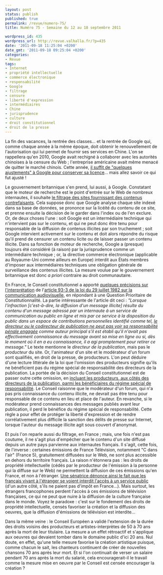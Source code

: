 ```yaml
---
layout: post
status: publish
published: true
permalink: /revue/numero-75/
title: Numéro 75 - Semaine du 12 au 18 septembre 2011

wordpress_id: 435
wordpress_url: http://revue.valhalla.fr/?p=435
date: '2011-09-18 11:25:04 +0200'
date_gmt: '2011-09-18 09:25:04 +0200'
categories:
- Revue
tags:
- Internet
- propriété intellectuelle
- commerce électronique
- responsabilité
- Google
- filtrage
- censure
- liberté d'expression
- intermédiaires
- Chine
- jurisprudence
- culture
- droit constitutionnel
- droit de la presse
---
```

<p>
La fin des vacances, la rentrée des classes... et la rentrée de Google qui, comme chaque année à la même époque, doit obtenir le renouvellement de l'autorisation qui lui permet de fournir ses services en Chine. L'on se rappellera qu'en 2010, Google avait rechigné à collaborer avec les autorités chinoises à la censure du Web ; l'entreprise américaine avait même menacé de quitter le marché chinois. Cette année, <a href="http://www.numerama.com/magazine/19750-la-censure-en-chine-a-la-peine-face-a-l-essor-des-reseaux-sociaux.html">il suffit de "quelques ajustements" à Google pour conserver sa licence</a>... mais allez savoir ce qui fut ajusté !</p>
<p>Le gouvernement britannique s'en prend, lui aussi, à Google. Constatant que le moteur de recherche est le point d'entrée sur le Web de nombreux internautes, il souhaite <a href="http://www.numerama.com/magazine/19799-la-grande-bretagne-veut-obliger-google-a-penaliser-les-sites-pirates.html">le filtrage des sites fournissant des contenus contrefaisants</a>. Cela suppose donc que Google analyse chaque site indexé dans sa base de données, se prononce sur la licéité du contenu de ce site, et prenne ensuite la décision de le garder dans l'index ou de l'en exclure. Or, de deux choses l'une : soit Google est un intermédiaire technique qui n'intervient pas sur le contenu, et qui ne peut donc être tenu pour responsable de la diffusion de contenus illicites par son truchement ; soit Google intervient activement sur le contenu et doit alors répondre du risque qu'il prend de censurer un contenu licite ou de laisser passer un contenu illicite. Dans sa fonction de moteur de recherche, Google a (presque) toujours été considéré (à raison) par la jurisprudence comme un intermédiaire technique ; or, la directive commerce électronique (applicable au Royaume-Uni comme ailleurs en Europe) interdit aux États membres d'imposer aux intermédiaires techniques une obligation générale de surveillance des contenus illicites. La mesure voulue par le gouvernement britannique est donc <i>a priori</i> contraire au droit communautaire.</p>
<p>En France, le Conseil constitutionnel a apporté <a href="http://pro.clubic.com/legislation-loi-internet/responsabilite-obligations-auteurs-sites-web/actualite-446994-conseil-constit-responsabilite-blogueur.html">quelques précisions sur l'interprétation</a> de l'<a href="http://www.legifrance.gouv.fr/affichTexteArticle.do;jsessionid=5D3B5DFB6435ED314AA6656E101A691D.tpdjo04v_2?idArticle=LEGIARTI000020740559&cidTexte=LEGITEXT000006068759&dateTexte=20110918">article 93-3 de la loi du 29 juillet 1982 sur la communication audiovisuelle</a>, en répondant à une Question Prioritaire de Constitutionnalité. La partie intéressante de l'article dit ceci : <i>"Lorsque l'infraction [c'est-à-dire, la diffusion d'un message illicite] résulte du contenu d'un message adressé par un internaute à un service de communication au public en ligne et mis par ce service à la disposition du public dans un espace de contributions personnelles identifié comme tel, <u>le directeur ou le codirecteur de publication ne peut pas voir sa responsabilité pénale engagée</u> comme auteur principal s'il est établi qu'il n'avait pas effectivement connaissance du message avant sa mise en ligne ou si, dès le moment où il en a eu connaissance, il a agi promptement pour retirer ce message."</i> Le texte mentionne le <i>directeur de la publication</i>, mais pas le <i>producteur</i> du site. Or, l'animateur d'un site et le modérateur d'un forum sont qualifiés, en droit de la presse, de producteurs. L'on peut déduire d'une lecture littérale de la loi que l'omission des producteurs signifie qu'ils ne bénéficient pas du régime spécial de responsabilité des directeurs de la publication. La portée de la décision du Conseil constitutionnel est de passer outre cette omission, en <a href="http://www.numerama.com/magazine/19838-la-responsabilite-des-producteurs-de-sites-limitee-par-le-conseil-constitutionnel.html">incluant les producteurs, aux côtés des directeurs de la publication, parmi les bénéficiaires du régime spécial de responsabilité</a>. Le Conseil raisonne que le modérateur d'un forum, qui n'a pas pris connaissance du contenu illicite, ne devrait pas être tenu pour responsable de ce contenu en lieu et place de l'auteur. En revanche, si le modérateur prend connaissances des messages publiés avant leur publication, il perd le bénéfice du régime spécial de responsabilité. Cette règle a pour effet de protéger la liberté d'expression et de rendre corrélativement plus difficile la sanction des délits de presse sur Internet, lorsque l'auteur du message illicite agit sous couvert d'anonymat.</p>
<p>Et puis l'on reparle aussi du filtrage, en France ; mais, une fois n'est pas coutume, il ne s'agit plus d'empêcher que le contenu d'un site diffusé depuis un autre pays parvienne aux internautes français. Il s'agit, cette fois, de l'inverse : certaines émissions de France Télévision, notamment "C dans l'air" (France 5), gratuitement diffusées sur le Web, ne sont plus accessible en dehors du territoire français. La raison n'étonnera pas : les droits de propriété intellectuelle (cédés par le producteur de l'émission à la personne qui la diffuse sur le Web) ne permettent la diffusion de ces émissions qu'en France, et non à l'étranger. <a href="http://www.numerama.com/magazine/19752-une-senatrice-denonce-l-effet-du-filtrage-sur-les-internautes-expatries.html">Une sénatrice dénonce ainsi le fait que les français vivant à l'étranger se voient interdit l'accès à un service public</a> (d'un autre côté, s'ils ne paient pas d'impôt en France...). Mais surtout, les étrangers francophones perdent l'accès à ces émissions de télévision françaises, ce qui ne peut que nuire à la diffusion de la culture française dans le monde. Voyez le paradoxe : c'est sur le fondement des droits de propriété intellectuelle, censés favoriser la création et la diffusion des oeuvres, que la diffusion d'émissions de télévision est interdite...</p>
<p>Dans la même veine : le Conseil Européen a validé l'extension de la durée des droits voisins des producteurs et artistes-interprètes de 50 à 70 ans après la mort de leur titulaire. La mesure a un effet rétroactif et s'applique aux oeuvres qui devaient tomber dans le domaine public d'ici 20 ans. Nul doute, en effet, qu'une telle mesure favorise la création artistique puisque, comme chacun le sait, les chanteurs continuent de créer de nouvelles chansons 70 ans après leur mort. Et si l'on continuait de verser un salaire pendant 70 ans après la mort du salarié, cela encouragerait-il le travail comme la mesure mise en oeuvre par le Conseil est censée encourager la création ?</p>
